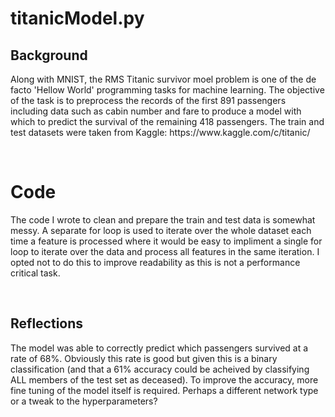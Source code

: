 <h1>titanicModel.py</h1>
<h2>Background</h2>
<p>
  Along with MNIST, the RMS Titanic survivor moel problem is one of the de facto 'Hellow World' programming tasks for machine learning. The objective of the task is to preprocess the records of the first 891 passengers including data such as cabin number and fare to produce a model with which to predict the survival of the remaining 418 passengers.
  The train and test datasets were taken from Kaggle: https://www.kaggle.com/c/titanic/
</p>
<br>
<h1>Code</h2>
<p>
  The code I wrote to clean and prepare the train and test data is somewhat messy. A separate for loop is used to iterate over the whole dataset each time a feature is processed where it would be easy to impliment a single for loop to iterate over the data and process all features in the same iteration. I opted not to do this to improve readability as this is not a performance critical task.
</p>
<br>
<h2>Reflections</h2>
<p>
The model was able to correctly predict which passengers survived at a rate of 68%. Obviously this rate is good but given this is a binary classification (and that a 61% accuracy could be acheived by classifying ALL members of the test set as deceased). To improve the accuracy, more fine tuning of the model itself is required. Perhaps a different network type or a tweak to the hyperparameters?
</p>
